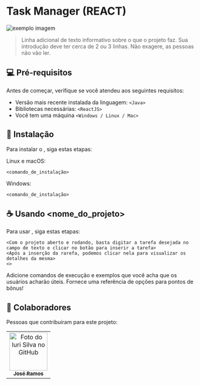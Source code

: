 # Task Manager (REACT)

<!---Esses são exemplos. Veja https://shields.io para outras pessoas ou para personalizar este conjunto de escudos. Você pode querer incluir dependências, status do projeto e informações de licença aqui--->

<img src="exemplo-image.png" alt="exemplo imagem">

> Linha adicional de texto informativo sobre o que o projeto faz. Sua introdução deve ter cerca de 2 ou 3 linhas. Não exagere, as pessoas não vão ler.

## 💻 Pré-requisitos

Antes de começar, verifique se você atendeu aos seguintes requisitos:

* Versão mais recente instalada da linguagem: `<Java>`
* Bibliotecas necessárias: `<ReactJS>`
* Você tem uma máquina `<Windows / Linux / Mac>`

## 🚀 Instalação

Para instalar o <Task manager>, siga estas etapas:

Linux e macOS:
```
<comando_de_instalação>
```

Windows:
```
<comando_de_instalação>
```

## ☕ Usando <nome_do_projeto>

Para usar <Task manager>, siga estas etapas:

```
<Com o projeto aberto e rodando, basta digitar a tarefa desejada no campo de texto e clicar no botão para inserir a tarefa>
<Após a inserção da rarefa, podemos clicar nela para visualizar os detalhes da mesma>
<>
```

Adicione comandos de execução e exemplos que você acha que os usuários acharão úteis. Fornece uma referência de opções para pontos de bônus!

## 🤝 Colaboradores

Pessoas que contribuíram para este projeto:

<table>
  <tr>
    <td align="center">
      <a href="#">
        <img src="https://avatars.githubusercontent.com/u/77749469?v=4" width="100px;" alt="Foto do Iuri Silva no GitHub"/><br>
        <sub>
          <b>José Ramos</b>
        </sub>
      </a>
    </td>
  </tr>
</table>
